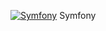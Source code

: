 [![Symfony](https://github.com/NCherfaoui/SymfonyProject/actions/workflows/symfony.yml/badge.svg)](https://github.com/NCherfaoui/SymfonyProject/actions/workflows/symfony.yml)
Symfony
